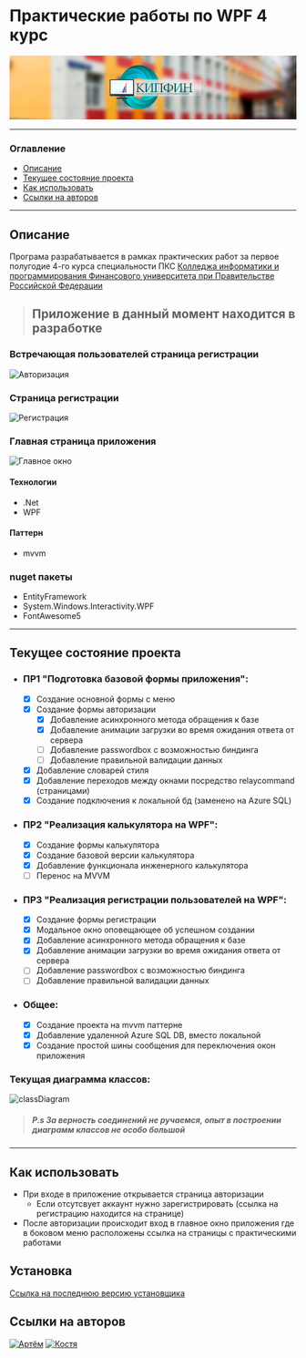 # __Практические работы по WPF 4 курс__

![Project Image](https://raw.githubusercontent.com/Htomsik/Htomsik/main/Assets/collage.png)


---

### Оглавление

- [Описание](#Описание)
- [Текущее состояние проекта](#Текущее-состояние-проекта)
- [Как использовать](#Как-использовать)
- [Ссылки на авторов](#Ссылки-на-авторов)

---

## __Описание__

Програма разрабатывается в рамках практических работ за первое полугодие 4-го курса специальности ПКС [Колледжа информатики и программирования Финансового университета при Правительстве Российской Федерации](http://www.fa.ru/org/spo/kip/Pages/Home.aspx)

>## __Приложение в данный момент находится в разработке__

### Встречающая пользователей страница регистрации

![Авторизация](https://raw.githubusercontent.com/Htomsik/Praktika4Kurs/master/ReadmyAssets/MainWindow.png)

### Страница регистрации

![Регистрация](https://raw.githubusercontent.com/Htomsik/Praktika4Kurs/master/ReadmyAssets/registrwindow.png)

### Главная страница приложения 
![Главное окно](https://raw.githubusercontent.com/Htomsik/Praktika4Kurs/master/ReadmyAssets/MainMenu.png)

#### Технологии

- .Net
- WPF

#### Паттерн

- mvvm

### nuget пакеты
- EntityFramework
- System.Windows.Interactivity.WPF
- FontAwesome5

---
## Текущее состояние проекта

- ### ПР1 "Подготовка базовой формы приложения":
   - [X] Создание основной формы с меню
   - [X] Создание формы авторизации
        - [X] Добавление асинхронного метода обращения к базе
        - [X] Добавление анимации загрузки во время ожидания ответа от сервера
        - [ ] Добавление passwordbox с возможностью биндинга 
        - [ ] Добавление правильной валидации данных
   - [X] Добавление словарей стиля
   - [X] Добавление переходов между окнами посредство relaycommand (страницами)
   - [X] Создание подключения к локальной бд (заменено на 
   Azure SQL)
   
- ### ПР2 "Реализация калькулятора на WPF":
    - [X] Создание формы калькулятора
    - [X] Создание базовой версии калькулятора
    - [X] Добавление функционала инженерного калькулятора
    - [ ] Перенос на MVVM 

- ### ПР3 "Реализация регистрации пользователей на WPF":
    - [X] Создание формы регистрации
    - [X] Модальное окно оповещающее об успешном создании
    - [X] Добавление асинхронного метода обращения к базе
    - [X] Добавление анимации загрузки во время ожидания ответа от сервера
    - [ ] Добавление passwordbox с возможностью биндинга
    - [ ] Добавление правильной валидации данных 
   
- ### Общее:
    - [X] Создание проекта на mvvm паттерне
    - [X] Добавление удаленной Azure SQL DB, вместо локальной
    - [X] Создание простой шины сообщения для переключения окон приложения

### Текущая диаграмма классов:
![classDiagram](https://raw.githubusercontent.com/Htomsik/Praktika4Kurs/master/ReadmyAssets/ClassDiagram.png)

> ##### P.s За верность соединений не ручаемся, опыт в построении диаграмм классов не особо большой
   

---

## __Как использовать__

- При входе в приложение открывается страница авторизации
    - Если отсутсвует аккаунт нужно зарегистрировать (ссылка на регистрацию находится на странице)
- После авторизации происходит вход в главное окно приложения где в боковом меню расположены ссылка на страницы с практическими работами

## __Установка__

[Ссылка на последнюю версию установщика](https://drive.google.com/drive/folders/1aGvLi4t4F5CvNTLdGAfF7jjk9sNt0ofy?usp=sharing) 

## __Ссылки на авторов__
[![Артём](https://img.shields.io/badge/-Артём-1C1C22?style=for-the-badge&logo=vk&logoColor=red)](https://vk.com/id506987182)
[![Костя](https://img.shields.io/badge/-Костя-1C1C22?style=for-the-badge&logo=vk&logoColor=blue)](https://vk.com/jessnjake)







